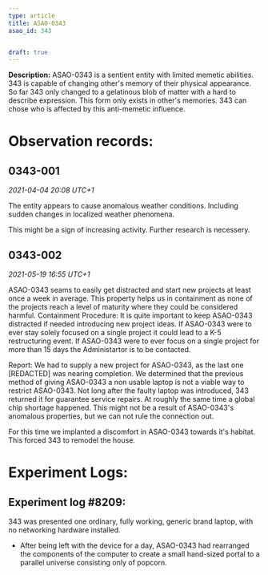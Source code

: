 ```yaml
---
type: article
title: ASAO-0343
asao_id: 343


draft: true
---
```



**Description:** 
ASAO-0343 is a sentient entity with limited memetic abilities. 343 is capable of changing other's memory of their physical appearance. So far 343 only changed to a gelatinous blob of matter with a hard to describe expression. This form only exists in other's memories. 343 can chose who is affected by this anti-memetic influence.




# Observation records:
## 0343-001
*2021-04-04 20:08 UTC+1*

The entity appears to cause anomalous weather conditions. Including sudden changes in localized weather phenomena.

This might be a sign of increasing activity.
Further research is necessery.

## 0343-002
*2021-05-19 16:55 UTC+1*

ASAO-0343 seams to easily get distracted and start new projects at least once a week in average. This property helps us in containment as none of the projects reach a level of maturity where they could be considered harmful.
Containment Procedure:
It is quite important to keep ASAO-0343 distracted if needed introducing new project ideas. If ASAO-0343 were to ever stay solely focused on a single project it could lead to a K-5 restructuring event. If ASAO-0343 were to ever focus on a single project for more than 15 days the Administartor is to be contacted.

Report:
We had to supply a new project for ASAO-0343, as the last one [REDACTED] was nearing completion. We determined that the previous method of giving ASAO-0343 a non usable laptop is not a viable way to restrict ASAO-0343. Not long after the faulty laptop was introduced, 343 returned it for guarantee service repairs. At roughly the same time a global chip shortage happened. This might not be a result of ASAO-0343's anomalous properties, but we can not rule the connection out. 

For this time we implanted a discomfort in ASAO-0343 towards it's habitat. This forced 343 to remodel the house.

# Experiment Logs:

## Experiment log #8209:
343 was presented one ordinary, fully working, generic brand laptop, with no networking hardware installed.

- After being left with the device for a day, ASAO-0343 had rearranged the components of the computer to create a small hand-sized portal to a parallel universe consisting only of popcorn.
